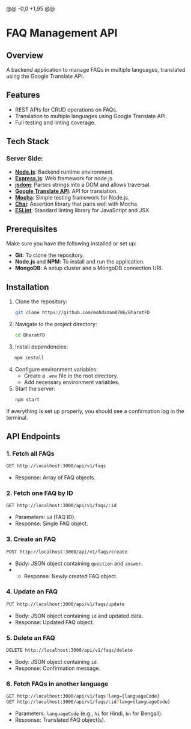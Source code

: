 @@ -0,0 +1,95 @@
# FAQ Management API
## Overview
A backend application to manage FAQs in multiple languages, translated using the Google Translate API.
## Features
- REST APIs for CRUD operations on FAQs.
- Translation to multiple languages using Google Translate API.
- Full testing and linting coverage.
## Tech Stack
### Server Side:
- [**Node.js**](https://nodejs.org/en): Backend runtime environment.
- [**Express.js**](https://expressjs.com/): Web framework for node.js.
- [**jsdom**](https://www.npmjs.com/package/jsdom): Parses strings into a DOM and allows traversal.
- [**Google Translate API**](): API for translation.
- [**Mocha**](https://mochajs.org/): Simple testing framework for Node.js.
- [**Chai**](https://www.chaijs.com/): Assertion library that pairs well with Mocha.
- [**ESLint**](https://eslint.org/): Standard linting library for JavaScript and JSX.
## Prerequisites
Make sure you have the following installed or set up:
- **Git**: To clone the repository.
- **Node.js** and **NPM**: To install and run the application.
- **MongoDB**: A setup cluster and a MongoDB connection URI.
## Installation
1. Clone the repository:
   ```sh
   git clone https://github.com/mohdazam0786/BharatFD
   ```
2. Navigate to the project directory:
   ```sh
   cd BharatFD
   ```
3. Install dependencies:
```sh
   npm install
   ```
4. Configure environment variables:
   - Create a `.env` file in the root directory.
   - Add necessary environment variables.
5. Start the server:
   ```sh
   npm start
   ```
If everything is set up properly, you should see a confirmation log in the terminal.
## API Endpoints
### 1. Fetch all FAQs
```sh
GET http://localhost:3000/api/v1/faqs
```
- Response: Array of FAQ objects.
### 2. Fetch one FAQ by ID
```sh
GET http://localhost:3000/api/v1/faqs/:id
```
- Parameters: `id` (FAQ ID).
- Response: Single FAQ object.
### 3. Create an FAQ
```sh
POST http://localhost:3000/api/v1/faqs/create
```
- Body: JSON object containing `question` and `answer`.
- - Response: Newly created FAQ object.
### 4. Update an FAQ
```sh
PUT http://localhost:3000/api/v1/faqs/update
```
- Body: JSON object containing `id` and updated data.
- Response: Updated FAQ object.
### 5. Delete an FAQ
```sh
DELETE http://localhost:3000/api/v1/faqs/delete
```
- Body: JSON object containing `id`.
- Response: Confirmation message.
### 6. Fetch FAQs in another language
```sh
GET http://localhost:3000/api/v1/faqs?lang={languageCode}
GET http://localhost:3000/api/v1/faqs/:id?lang={languageCode}
```
- Parameters: `languageCode` (e.g., `hi` for Hindi, `bn` for Bengali).
- Response: Translated FAQ object(s).
